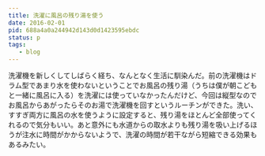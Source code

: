 ```yaml
---
title: 洗濯に風呂の残り湯を使う
date: 2016-02-01
pid: 688a4a0a244942d143d0d1423595ebdc
status: p
tags:
   - blog
---
```


洗濯機を新しくしてしばらく経ち、なんとなく生活に馴染んだ。前の洗濯機はドラム型であまり水を使わないということでお風呂の残り湯（うちは僕が朝こどもと一緒に風呂に入る）を洗濯には使っていなかったんだけど、今回は縦型なのでお風呂からあがったらそのお湯で洗濯機を回すというルーチンができた。洗い、すすぎ両方に風呂の水を使うように設定すると、残り湯をほとんど全部使ってくれるので気分もいい。あと意外にも水道からの取水よりも残り湯を吸い上げるほうが注水に時間がかからないようで、洗濯の時間が若干ながら短縮できる効果もあるみたい。